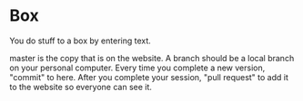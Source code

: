 # Box
You do stuff to a box by entering text.

master is the copy that is on the website.
A branch should be a local branch on your personal computer. Every time you complete a new version, "commit" to here. After you complete your session, "pull request" to add it to the website so everyone can see it.
